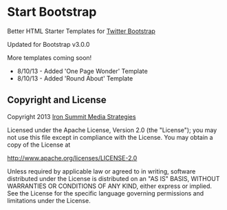 Start Bootstrap
==============

Better HTML Starter Templates for [Twitter Bootstrap](http://getbootstrap.com/)

Updated for Bootstrap v3.0.0

More templates coming soon!

- 8/10/13 - Added 'One Page Wonder' Template
- 8/10/13 - Added 'Round About' Template

Copyright and License
----
Copyright 2013 [Iron Summit Media Strategies](http://www.ironsummitmedia.com/)

Licensed under the Apache License, Version 2.0 (the "License"); you may not use this file except in compliance with the License. You may obtain a copy of the License at

http://www.apache.org/licenses/LICENSE-2.0

Unless required by applicable law or agreed to in writing, software distributed under the License is distributed on an "AS IS" BASIS, WITHOUT WARRANTIES OR CONDITIONS OF ANY KIND, either express or implied. See the License for the specific language governing permissions and limitations under the License.
